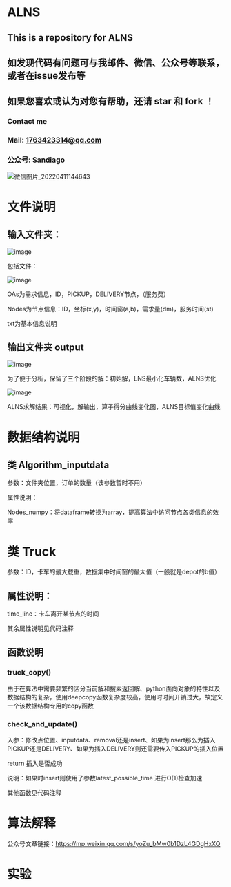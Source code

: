 # ALNS

## This is a repository for ALNS


## 如发现代码有问题可与我邮件、微信、公众号等联系，或者在issue发布等

## 如果您喜欢或认为对您有帮助，还请 star 和 fork ！

### Contact me

### Mail: 1763423314@qq.com

### 公众号: Sandiago
![微信图片_20220411144643](https://user-images.githubusercontent.com/67860270/162680224-6e57647a-de34-4897-9ec1-0435dcbcfd42.jpg)


# 文件说明

## 输入文件夹：

![image](https://user-images.githubusercontent.com/67860270/162675189-e1058e02-b05c-48c3-89af-3a4f1717268b.png)

包括文件：

![image](https://user-images.githubusercontent.com/67860270/162675284-68bbfde8-3d9b-43c7-b092-e0d8af0197c1.png)

OAs为需求信息，ID，PICKUP，DELIVERY节点，（服务费）

Nodes为节点信息：ID，坐标(x,y)，时间窗(a,b)，需求量(dm)，服务时间(st)

txt为基本信息说明

## 输出文件夹 output

![image](https://user-images.githubusercontent.com/67860270/162675824-8b9f3fbb-dffa-45d1-aa30-bed3185aaad2.png)

为了便于分析，保留了三个阶段的解：初始解，LNS最小化车辆数，ALNS优化

![image](https://user-images.githubusercontent.com/67860270/162675879-dcc0ef43-b6fd-45e1-91bb-61f43bcd7dc4.png)

ALNS求解结果：可视化，解输出，算子得分曲线变化图，ALNS目标值变化曲线

# 数据结构说明

## 类 Algorithm_inputdata

参数：文件夹位置，订单的数量（该参数暂时不用）

属性说明：

Nodes_numpy：将dataframe转换为array，提高算法中访问节点各类信息的效率

# 类 Truck

参数：ID，卡车的最大载重，数据集中时间窗的最大值（一般就是depot的b值）

## 属性说明：

time_line：卡车离开某节点的时间

其余属性说明见代码注释
## 函数说明
### truck_copy()
由于在算法中需要频繁的区分当前解和搜索返回解、python面向对象的特性以及数据结构的复杂，使用deepcopy函数复杂度较高，使用时时间开销过大，故定义一个该数据结构专用的copy函数
### check_and_update()
入参：修改点位置、inputdata、removal还是insert、如果为insert那么为插入PICKUP还是DELIVERY、如果为插入DELIVERY则还需要传入PICKUP的插入位置

return 插入是否成功

说明：如果时insert则使用了参数latest_possible_time 进行O(1)检查加速

其他函数见代码注释

# 算法解释

公众号文章链接：https://mp.weixin.qq.com/s/yoZu_bMw0b1DzL4GDgHxXQ

# 实验
